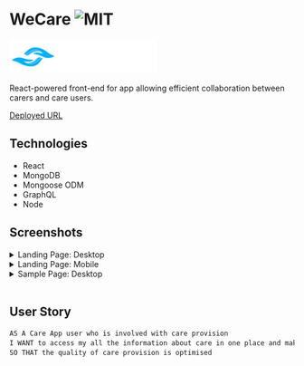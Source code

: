 # WeCare ![MIT](https://img.shields.io/badge/License-MIT-blue)

![WeCare](src/components/atoms/images/WeCare-1_260x60.png)

React-powered front-end for app allowing efficient collaboration between carers and care users.

[Deployed URL](https://floating-river-62141.herokuapp.com/)

## Technologies

- React
- MongoDB
- Mongoose ODM
- GraphQL
- Node

## Screenshots

<details>
<summary>Landing Page: Desktop</summary>

![landing-dt](src/components/atoms/images/homepage-dt.png)

</details>

<details>
<summary>Landing Page: Mobile</summary>

![landing-mob](src/components/atoms/images/homepage-mob.png)

</details>

<details>
<summary>Sample Page: Desktop</summary>

![sample-dt](src/components/atoms/images/sample-dt.png)

</details>

</br>

## User Story

```md
AS A Care App user who is involved with care provision
I WANT to access my all the information about care in one place and make live changes
SO THAT the quality of care provision is optimised
```
